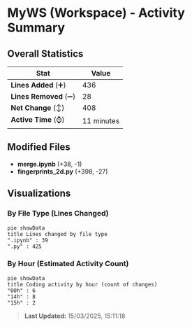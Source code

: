 # MyWS (Workspace) - Activity Summary 

## Overall Statistics

| Stat                   | Value                                                             |
| ---------------------- | ----------------------------------------------------------------- |
| **Lines Added** (➕)   | 436                                          |
| **Lines Removed** (➖) | 28                                        |
| **Net Change** (↕)    | 408                |
| **Active Time** (⌚)   | 11 minutes |


## Modified Files
- **merge.ipynb** (+38, -1)
- **fingerprints_2d.py** (+398, -27)

## Visualizations

### By File Type (Lines Changed)

```mermaid
pie showData
title Lines changed by file type
".ipynb" : 39
".py" : 425
```

### By Hour (Estimated Activity Count)

```mermaid
pie showData
title Coding activity by hour (count of changes)
"00h" : 6
"14h" : 8
"15h" : 2
```


> **Last Updated:** 15/03/2025, 15:11:18